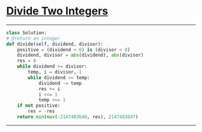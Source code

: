 # [Divide Two Integers](https://leetcode.com/explore/interview/card/top-interview-questions-medium/113/math/820)

___
```python
class Solution:
# @return an integer
def divide(self, dividend, divisor):
    positive = (dividend < 0) is (divisor < 0)
    dividend, divisor = abs(dividend), abs(divisor)
    res = 0
    while dividend >= divisor:
        temp, i = divisor, 1
        while dividend >= temp:
            dividend -= temp
            res += i
            i <<= 1
            temp <<= 1
    if not positive:
        res = -res
    return min(max(-2147483648, res), 2147483647)
```
___